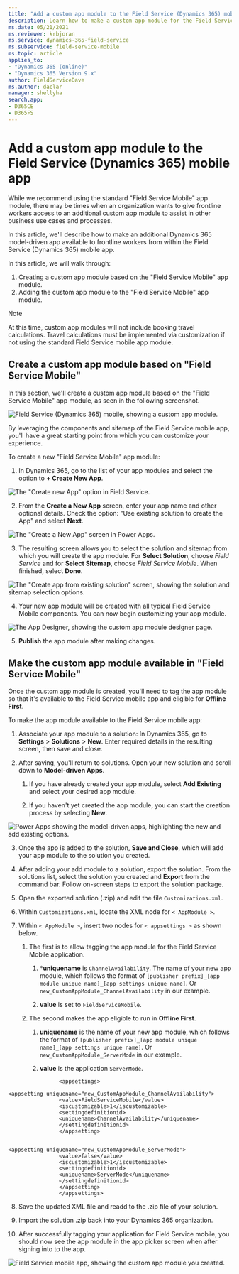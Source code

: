 ```yaml
---
title: "Add a custom app module to the Field Service (Dynamics 365) mobile app | MicrosoftDocs"
description: Learn how to make a custom app module for the Field Service (Dynamics 365) mobile app.
ms.date: 05/21/2021
ms.reviewer: krbjoran
ms.service: dynamics-365-field-service
ms.subservice: field-service-mobile
ms.topic: article
applies_to:
- "Dynamics 365 (online)"
- "Dynamics 365 Version 9.x"
author: FieldServiceDave
ms.author: daclar
manager: shellyha
search.app:
- D365CE
- D365FS
---
```


# Add a custom app module to the Field Service (Dynamics 365) mobile app

While we recommend using the standard "Field Service Mobile" app module, there may be times when an organization wants to give frontline workers access to an additional custom app module to assist in other business use cases and processes.

In this article, we'll describe how to make an additional Dynamics 365 model-driven app available to frontline workers from within the Field Service (Dynamics 365) mobile app. 

In this article, we will walk through:

1. Creating a custom app module based on the "Field Service Mobile" app module.
2. Adding the custom app module to the "Field Service Mobile" app module.

> [!Note]
> At this time, custom app modules will not include booking travel calculations. Travel calculations must be implemented via customization if not using the standard Field Service mobile app module.


## Create a custom app module based on "Field Service Mobile"

In this section, we'll create a custom app module based on the "Field Service Mobile" app module, as seen in the following screenshot. 

![Field Service (Dynamics 365) mobile, showing a custom app module.](media/image6.png)

By leveraging the components and sitemap of the Field Service mobile app, you'll have a great starting point from which you can customize your experience.

To create a new "Field Service Mobile" app module:

1. In Dynamics 365, go to the list of your app modules and select the option to **+ Create New App**.

![The "Create new App" option in Field Service.](media/image1.png)

2.  From the **Create a New App** screen, enter your app name and other optional details. Check the option: "Use existing solution to create the App" and select **Next**.

![The "Create a New App" screen in Power Apps.](media/image2.png)

3. The resulting screen allows you to select the solution and sitemap from which you will create the app module. For **Select Solution**, choose *Field Service* and for **Select Sitemap**, choose *Field Service Mobile*. When finished, select **Done**.

![The "Create app from existing solution" screen, showing the solution and sitemap selection options.](media/image3.png)

4. Your new app module will be created with all typical Field Service Mobile components. You can now begin customizing your app module. 

![The App Designer, showing the custom app module designer page.](media/image4.png)

5. **Publish** the app module after making changes.

## Make the custom app module available in "Field Service Mobile" 

Once the custom app module is created, you'll need to tag the app module so that it's available to the Field Service mobile app and eligible for **Offline First**. 

To make the app module available to the Field Service mobile app:

1.  Associate your app module to a solution: In Dynamics 365, go to **Settings** > **Solutions** > **New**. Enter required details in the resulting screen, then save and close.

2.  After saving, you'll return to solutions. Open your new solution and scroll down to **Model-driven Apps**.

    1.  If you have already created your app module, select **Add Existing** and select your desired app module.

    2.  If you haven't yet created the app module, you can start the creation process by selecting **New**.

![Power Apps showing the model-driven apps, highlighting the new and add existing options.](media/image5.png)

3.  Once the app is added to the solution, **Save and Close**, which will add your app module to the solution you created.

4.  After adding your add module to a solution, export the solution. From the solutions list, select the solution you created and **Export** from the command bar. Follow on-screen steps to export the solution package.

5.  Open the exported solution (.zip) and edit the file ```Customizations.xml```.

6.  Within ```Customizations.xml```, locate the XML node for ```< AppModule >```.

7.  Within ```< AppModule >```, insert two nodes for ```< appsettings >``` as shown below.

    1.  The first is to allow tagging the app module for the Field Service Mobile application.

        1.  ***uniquename** is ```ChannelAvailability```. The name of your new app module, which follows the format of ```[publisher prefix]_[app module unique name]_[app settings unique name]```. Or ```new_CustomAppModule_ChannelAvailability``` in our example.

        2.  **value** is set to ```FieldServiceMobile```.


    2.  The second makes the app eligible to run in **Offline First**.

        1.  **uniquename** is the name of your new app module, which follows the format of ```[publisher prefix]_[app module unique name]_[app settings unique name]```. Or ```new_CustomAppModule_ServerMode``` in our example.

        2.  **value** is the application ```ServerMode```.

```
                <appsettings>
                <appsetting uniquename="new_CustomAppModule_ChannelAvailability">
                <value>FieldServiceMobile</value>
                <iscustomizable>1</iscustomizable>
                <settingdefinitionid>
                <uniquename>ChannelAvailability</uniquename>
                </settingdefinitionid>
                </appsetting>
                
                <appsetting uniquename="new_CustomAppModule_ServerMode">
                <value>false</value>
                <iscustomizable>1</iscustomizable>
                <settingdefinitionid>
                <uniquename>ServerMode</uniquename>
                </settingdefinitionid>
                </appsetting>
                </appsettings>

```

8.  Save the updated XML file and readd to the .zip file of your solution.

9.  Import the solution .zip back into your Dynamics 365 organization.

10. After successfully tagging your application for Field Service mobile, you should now see the app module in the app picker screen when after signing into to the app.

![Field Service mobile app, showing the custom app module you created.](media/image6.png)

